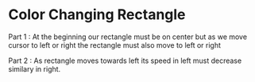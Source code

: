 # Color Changing Rectangle

Part 1 : At the beginning our rectangle must be on center but as we move cursor to left or right the rectangle must also move to left or right

Part 2 : As rectangle moves towards left its speed in left must decrease similary in right.
